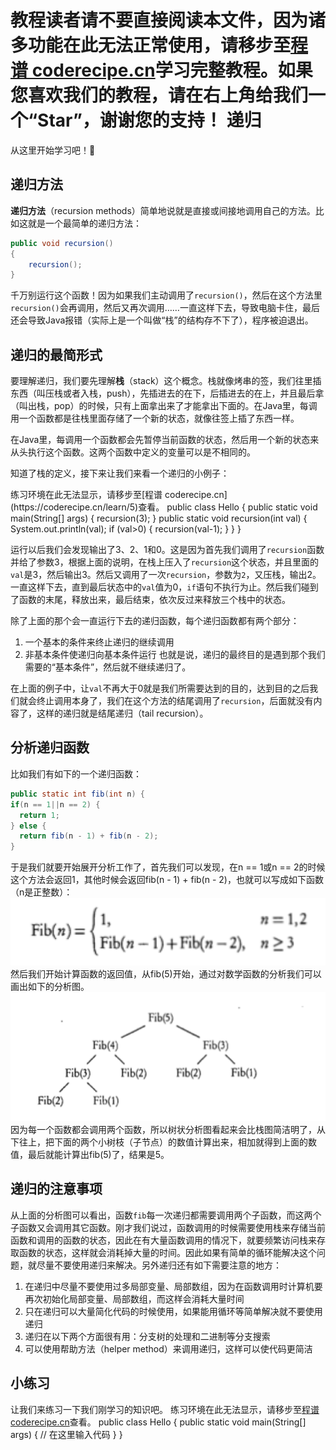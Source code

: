 <notice>教程读者请不要直接阅读本文件，因为诸多功能在此无法正常使用，请移步至[程谱 coderecipe.cn](https://coderecipe.cn/learn/5)学习完整教程。如果您喜欢我们的教程，请在右上角给我们一个“Star”，谢谢您的支持！</notice>
递归
======

从这里开始学习吧！💖

递归方法
------
**递归方法**（recursion methods）简单地说就是直接或间接地调用自己的方法。比如这就是一个最简单的递归方法：
```java
public void recursion()
{
	recursion();
} 
```

千万别运行这个函数！因为如果我们主动调用了`recursion()`，然后在这个方法里`recursion()`会再调用，然后又再次调用……一直这样下去，导致电脑卡住，最后还会导致Java报错（实际上是一个叫做“栈”的结构存不下了），程序被迫退出。

递归的最简形式
-----

要理解递归，我们要先理解**栈**（stack）这个概念。栈就像烤串的签，我们往里插东西（叫压栈或者入栈，push），先插进去的在下，后插进去的在上，并且最后拿（叫出栈，pop）的时候，只有上面拿出来了才能拿出下面的。在Java里，每调用一个函数都是往栈里面存储了一个新的状态，就像往签上插了东西一样。

在Java里，每调用一个函数都会先暂停当前函数的状态，然后用一个新的状态来从头执行这个函数。这两个函数中定义的变量可以是不相同的。

知道了栈的定义，接下来让我们来看一个递归的小例子：

<lab lang="java" parameters="filename=Hello.java">
<notice>练习环境在此无法显示，请移步至[程谱 coderecipe.cn](https://coderecipe.cn/learn/5)查看。</notice>
public class Hello {
  public static void main(String[] args) {
      recursion(3);
  }
  public static void recursion(int val) {
    System.out.println(val);
    if (val>0) {
      recursion(val-1);
    }
  } 
}
</lab>

运行以后我们会发现输出了3、2、1和0。这是因为首先我们调用了`recursion`函数并给了参数3，根据上面的说明，在栈上压入了`recursion`这个状态，并且里面的`val`是3，然后输出3。然后又调用了一次`recursion`，参数为`2`，又压栈，输出2。一直这样下去，直到最后状态中的`val`值为0，`if`语句不执行为止。然后我们碰到了函数的末尾，释放出来，最后结束，依次反过来释放三个栈中的状态。

除了上面的那个会一直运行下去的递归函数，每个递归函数都有两个部分：
1. 一个基本的条件来终止递归的继续调用
2. 非基本条件使递归向基本条件运行
也就是说，递归的最终目的是遇到那个我们需要的“基本条件”，然后就不继续递归了。
	
在上面的例子中，让`val`不再大于0就是我们所需要达到的目的，达到目的之后我们就会终止调用本身了，我们在这个方法的结尾调用了`recursion`，后面就没有内容了，这样的递归就是结尾递归（tail recursion）。

分析递归函数
------
比如我们有如下的一个递归函数：
```java
public static int fib(int n) {
if(n == 1||n == 2) {
  return 1;
} else {
  return fib(n - 1) + fib(n - 2);
}
```
于是我们就要开始展开分析工作了，首先我们可以发现，在n == 1或n == 2的时候这个方法会返回1，其他时候会返回fib(n - 1) + fib(n - 2)，也就可以写成如下函数（n是正整数）：
![Pic1](Pic1.png)
然后我们开始计算函数的返回值，从fib(5)开始，通过对数学函数的分析我们可以画出如下的分析图。
![Pic2](Pic2.png)
因为每一个函数都会调用两个函数，所以树状分析图看起来会比栈图简洁明了，从下往上，把下面的两个小树枝（子节点）的数值计算出来，相加就得到上面的数值，最后就能计算出fib(5)了，结果是5。

递归的注意事项
------
从上面的分析图可以看出，函数`fib`每一次递归都需要调用两个子函数，而这两个子函数又会调用其它函数。刚才我们说过，函数调用的时候需要使用栈来存储当前函数和调用的函数的状态，因此在有大量函数调用的情况下，就要频繁访问栈来存取函数的状态，这样就会消耗掉大量的时间。因此如果有简单的循环能解决这个问题，就尽量不要使用递归来解决。另外递归还有如下需要注意的地方：
1. 在递归中尽量不要使用过多局部变量、局部数组，因为在函数调用时计算机要再次初始化局部变量、局部数组，而这样会消耗大量时间
2. 只在递归可以大量简化代码的时候使用，如果能用循环等简单解决就不要使用递归
3. 递归在以下两个方面很有用：分支树的处理和二进制等分支搜索
4. 可以使用帮助方法（helper method）来调用递归，这样可以使代码更简洁

小练习
------
让我们来练习一下我们刚学习的知识吧。
<lab lang="java" parameters="filename=Hello.java">
<notice>练习环境在此无法显示，请移步至[程谱 coderecipe.cn](https://coderecipe.cn/learn/5)查看。</notice>
public class Hello {
  public static void main(String[] args) {
      // 在这里输入代码
  }
}
</lab>
